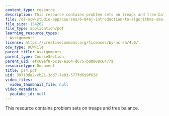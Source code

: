 ```yaml
---
content_type: resource
description: This resource contains problem sets on treaps and tree balance.
file: /ol-ocw-studio-app/courses/6-046j-introduction-to-algorithms-sma-5503-fall-2005/39710da2cb213dd77a03577fd699f63d_ps4.pdf
file_size: 154262
file_type: application/pdf
learning_resource_types:
- Assignments
license: https://creativecommons.org/licenses/by-nc-sa/4.0/
ocw_type: OCWFile
parent_title: Assignments
parent_type: CourseSection
parent_uid: efc69ef8-6c18-e164-d675-bd8808c6477a
resourcetype: Document
title: ps4.pdf
uid: 39710da2-cb21-3dd7-7a03-577fd699f63d
video_files:
  video_thumbnail_file: null
video_metadata:
  youtube_id: null
---
```

This resource contains problem sets on treaps and tree balance.